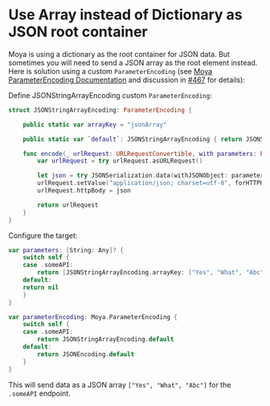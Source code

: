 # Use Array instead of Dictionary as JSON root container

Moya is using a dictionary as the root container for JSON data. But
sometimes you will need to send a JSON array as the root element instead.
Here is solution using a custom `ParameterEncoding` (see [Moya ParameterEncoding Documentation] and discussion
in [#467](https://github.com/Moya/Moya/issues/467) for details):

Define JSONStringArrayEncoding custom `ParameterEncoding`:

```swift
struct JSONStringArrayEncoding: ParameterEncoding {

    public static var arrayKey = "jsonArray"

    public static var `default`: JSONStringArrayEncoding { return JSONStringArrayEncoding() }

    func encode(_ urlRequest: URLRequestConvertible, with parameters: Parameters?) throws -> URLRequest {
        var urlRequest = try urlRequest.asURLRequest()

        let json = try JSONSerialization.data(withJSONObject: parameters!["jsonArray"]!, options: .prettyPrinted)
        urlRequest.setValue("application/json; charset=utf-8", forHTTPHeaderField: "Content-Type")
        urlRequest.httpBody = json

        return urlRequest
    }
}
```

Configure the target:

```swift
var parameters: [String: Any]? {
    switch self {
    case .someAPI:
        return [JSONStringArrayEncoding.arrayKey: ["Yes", "What", "Abc"]]
    default:
    return nil
    }
}

var parameterEncoding: Moya.ParameterEncoding {
    switch self {
    case .someAPI:
        return JSONStringArrayEncoding.default
    default:
        return JSONEncoding.default
    }
}
```

This will send data as a JSON array `["Yes", "What", "Abc"]` for the `.someAPI` endpoint.

[Moya ParameterEncoding Documentation]: https://github.com/Alamofire/Alamofire#custom-encoding